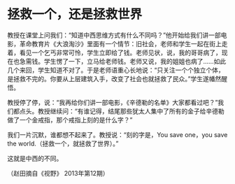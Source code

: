 # 拯救一个，还是拯救世界

教授在课堂上问我们：“知道中西思维方式有什么不同吗？”他开始给我们讲一部电影，革命教育片《大浪淘沙》里面有一个情节：旧社会，老师和学生一起在街上走着，看见一个乞丐非常可怜，学生立即给了钱。老师见状，说，我的哥哥病了，现在也急需钱。学生愣了一下，立马给老师钱。老师又说，我的姐姐也病了……如此几个来回，学生知道不对了。于是老师语重心长地说：“只关注一个个独立个体，是拯救不完的。你要从上层建筑入手，改变了社会也就拯救了民众。”学生遂幡然醒悟。 

教授停了停，说：“我再给你们讲一部电影，《辛德勒的名单》大家都看过吧？”我们都点头。教授继续问：“有谁记得，结尾那些犹太人集中了所有的金子给辛德勒做了一个金戒指，那个戒指上刻的是什么字？” 

我们一片沉默，谁都想不起来了。教授说：“刻的字是，You save one，you save the world.（拯救一个，就拯救了世界）。” 

这就是中西的不同。 

（赵田摘自《视野》 2013年第12期）